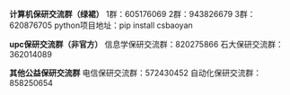 **计算机保研交流群（绿裙）**
1群：605176069
2群：943826679
3群：620876705
python项目地址：pip install csbaoyan

**upc保研交流群（非官方）**
信息学保研交流群：820275866
石大保研交流群：362014089

**其他公益保研交流群**
电信保研交流群：572430452
自动化保研交流群：858250654
